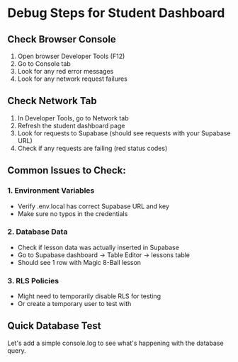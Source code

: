 # Debug Steps for Student Dashboard

## Check Browser Console
1. Open browser Developer Tools (F12)
2. Go to Console tab
3. Look for any red error messages
4. Look for any network request failures

## Check Network Tab
1. In Developer Tools, go to Network tab
2. Refresh the student dashboard page
3. Look for requests to Supabase (should see requests with your Supabase URL)
4. Check if any requests are failing (red status codes)

## Common Issues to Check:

### 1. Environment Variables
- Verify .env.local has correct Supabase URL and key
- Make sure no typos in the credentials

### 2. Database Data
- Check if lesson data was actually inserted in Supabase
- Go to Supabase dashboard → Table Editor → lessons table
- Should see 1 row with Magic 8-Ball lesson

### 3. RLS Policies
- Might need to temporarily disable RLS for testing
- Or create a temporary user to test with

## Quick Database Test
Let's add a simple console.log to see what's happening with the database query.